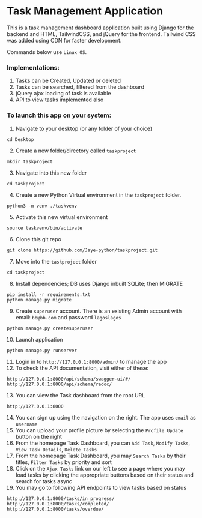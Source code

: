 # Task Management Application
This is a task management dashboard application built using Django for the backend and HTML, TailwindCSS, and jQuery for the frontend.
Tailwind CSS was added using CDN for faster development.

Commands below use `Linux OS`.

### Implementations:

1. Tasks can be Created, Updated or deleted 
2. Tasks can be searched, filtered from the dashboard
3. jQuery ajax loading of task is available
4. API to view tasks implemented also

### To launch this app on your system:

1. Navigate to your desktop (or any folder of your choice)
```
cd Desktop
```
2. Create a new folder/directory called `taskproject`
```
mkdir taskproject
```
3. Navigate into this new folder
```
cd taskproject
```
4. Create a new Python Virtual environment in the `taskproject` folder.
```
python3 -m venv ./taskvenv
```
5. Activate this new virtual environment
```
source taskvenv/bin/activate
```
6. Clone this git repo
```
git clone https://github.com/Jaye-python/taskproject.git
```
7. Move into the `taskproject` folder 
```
cd taskproject
```
8. Install dependencies; DB uses Django inbuilt SQLite; then MIGRATE
```
pip install -r requirements.txt
python manage.py migrate
```
9. Create `superuser` account. There is an existing Admin account with email: `bb@bb.com` and password `lagoslagos`
```
python manage.py createsuperuser
```
10. Launch application
```
python manage.py runserver
```
11. Login in to `http://127.0.0.1:8000/admin/` to manage the app
12. To check the API documentation, visit either of these:
```
http://127.0.0.1:8000/api/schema/swagger-ui/#/
http://127.0.0.1:8000/api/schema/redoc/
```
13. You can view the Task dashboard from the root URL
```
http://127.0.0.1:8000
```
14. You can sign up using the navigation on the right. The app uses `email` as `username` 
15. You can upload your profile picture by selecting the `Profile Update` button on the right
16. From the homepage Task Dashboard, you can `Add Task`, `Modify Tasks`, `View Task Details`, `Delete Tasks`
17. From the homepage Task Dashboard, you may `Search Tasks` by their titles, `Filter Tasks` by priority and sort
18. Click on the `Ajax Tasks` link on our left to see a page where you may load tasks by clicking the appropriate buttons based on their status and search for tasks async
19. You may go to following API endpoints to view tasks based on status
```
http://127.0.0.1:8000/tasks/in_progress/
http://127.0.0.1:8000/tasks/completed/
http://127.0.0.1:8000/tasks/overdue/
```
